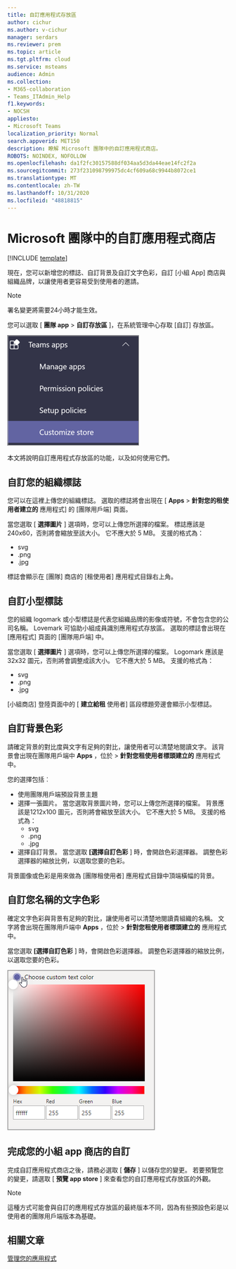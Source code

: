 ```yaml
---
title: 自訂應用程式存放區
author: cichur
ms.author: v-cichur
manager: serdars
ms.reviewer: prem
ms.topic: article
ms.tgt.pltfrm: cloud
ms.service: msteams
audience: Admin
ms.collection:
- M365-collaboration
- Teams_ITAdmin_Help
f1.keywords:
- NOCSH
appliesto:
- Microsoft Teams
localization_priority: Normal
search.appverid: MET150
description: 瞭解 Microsoft 團隊中的自訂應用程式商店。
ROBOTS: NOINDEX, NOFOLLOW
ms.openlocfilehash: da1f2fc30157588df034aa5d3da44eae14fc2f2a
ms.sourcegitcommit: 273f231098799975dc4cf609a68c9944b8072ce1
ms.translationtype: MT
ms.contentlocale: zh-TW
ms.lasthandoff: 10/31/2020
ms.locfileid: "48818815"
---
```

# <a name="custom-apps-store-in-microsoft-teams"></a>Microsoft 團隊中的自訂應用程式商店

[!INCLUDE [template](includes/preview-feature.md)]

現在，您可以新增您的標誌、自訂背景及自訂文字色彩，自訂 [小組 App] 商店與組織品牌，以讓使用者更容易受到使用者的邀請。

> [!Note]
> 署名變更將需要24小時才能生效。

您可以選取 [ **團隊 app**  >  **自訂存放區** ]，在系統管理中心存取 [自訂] 存放區。

  ![醒目提示系統管理主控台的 [自訂貯存] 功能](media/customize-app-store.png)

本文將說明自訂應用程式存放區的功能，以及如何使用它們。

## <a name="customize-your-organization-logo"></a>自訂您的組織標誌

<!-- Bookmark used by Context Sensitive Help (CSH). Do not delete. -->
<a name="orglogo"> </a>
<!-- Do not remove the bookmark link above. -->

您可以在這裡上傳您的組織標誌。 選取的標誌將會出現在 [ **Apps**  >  **針對您的租使用者建立的** 應用程式] 的 [團隊用戶端] 頁面。

當您選取 [ **選擇圖片** ] 選項時，您可以上傳您所選擇的檔案。 標誌應該是240x60，否則將會縮放至該大小。 它不應大於 5 MB。 支援的格式為：

- svg
- .png
- .jpg

標誌會顯示在 [團隊] 商店的 [租使用者] 應用程式目錄右上角。

## <a name="customize-your-small-logo"></a>自訂小型標誌

<!-- Bookmark used by Context Sensitive Help (CSH). Do not delete. -->
<a name="orglogomark"> </a>
<!-- Do not remove the bookmark link above. -->

您的組織 logomark 或小型標誌是代表您組織品牌的影像或符號，不會包含您的公司名稱。 Lovemark 可協助小組成員識別應用程式存放區。 選取的標誌會出現在 [應用程式] 頁面的 [團隊用戶端] 中。

當您選取 [ **選擇圖片** ] 選項時，您可以上傳您所選擇的檔案。 Logomark 應該是32x32 圖元，否則將會調整成該大小。 它不應大於 5 MB。 支援的格式為：

- svg
- .png
- .jpg

[小組商店] 登陸頁面中的 [ **建立給租** 使用者] 區段標題旁邊會顯示小型標誌。

## <a name="customize-the-background-color"></a>自訂背景色彩

<!-- Bookmark used by Context Sensitive Help (CSH). Do not delete. -->
<a name="custombackground"> </a>
<!-- Do not remove the bookmark link above. -->

請確定背景的對比度與文字有足夠的對比，讓使用者可以清楚地閱讀文字。 該背景會出現在團隊用戶端中 **Apps** ，位於  >  **針對您租使用者標頭建立的** 應用程式中。

您的選擇包括︰

- 使用團隊用戶端預設背景主題
- 選擇一張圖片。 當您選取背景圖片時，您可以上傳您所選擇的檔案。 背景應該是1212x100 圖元，否則將會縮放至該大小。 它不應大於 5 MB。 支援的格式為：
  - svg
  - .png
  - .jpg
- 選擇自訂背景。 當您選取 **[選擇自訂色彩** ] 時，會開啟色彩選擇器。 調整色彩選擇器的縮放比例，以選取您要的色彩。

背景圖像或色彩是用來做為 [團隊租使用者] 應用程式目錄中頂端橫幅的背景。

## <a name="customize-the-text-color-of-your-name"></a>自訂您名稱的文字色彩

<!-- Bookmark used by Context Sensitive Help (CSH). Do not delete. -->
<a name="textcolor"> </a>
<!-- Do not remove the bookmark link above. -->

確定文字色彩與背景有足夠的對比，讓使用者可以清楚地閱讀貴組織的名稱。 文字將會出現在團隊用戶端中 **Apps** ，位於  >  **針對您租使用者標頭建立的** 應用程式中。

當您選取 **[選擇自訂色彩** ] 時，會開啟色彩選擇器。 調整色彩選擇器的縮放比例，以選取您要的色彩。

 ![色彩選擇器圖像](media/choose-a-custom-color.png)

## <a name="complete-the-customization-of-your-team-apps-store"></a>完成您的小組 app 商店的自訂

完成自訂應用程式商店之後，請務必選取 [ **儲存** ] 以儲存您的變更。
若要預覽您的變更，請選取 [ **預覽 app store** ] 來查看您的自訂應用程式存放區的外觀。

> [!Note]
> 這種方式可能會與自訂的應用程式存放區的最終版本不同，因為有些預設色彩是以使用者的團隊用戶端版本為基礎。

## <a name="related-article"></a>相關文章

[管理您的應用程式](manage-apps.md)
